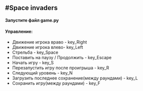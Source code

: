 #Space invaders
-----------
#### Запустите файл game.py
#### Управление:
- Движение игрока враво - key_Right 
- Движение игрока влево- key_Left		
- Стрельба - key_Space
- Поставить на паузу / Продолжить - key_Escape
- Начать игру - key_S
- Перезапустить игру после проигрыша - key_R
- Следующий уровень - key_N
- Загрузить последнее сохранение(между раундами) - key_L
- Сохранить игру(между раундами) - key_F

